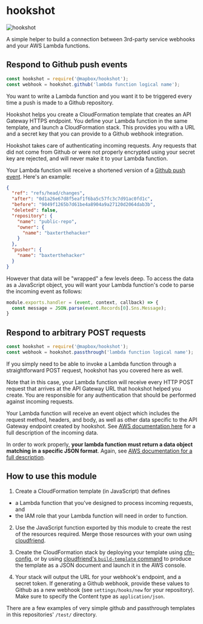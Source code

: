 # hookshot

![hookshot](https://cloud.githubusercontent.com/assets/515424/25831605/3671112e-341a-11e7-8865-13ef8afc67fc.gif)

A simple helper to build a connection between 3rd-party service webhooks and your AWS Lambda functions.

## Respond to Github push events

```js
const hookshot = require('@mapbox/hookshot');
const webhook = hookshot.github('lambda function logical name');
```

You want to write a Lambda function and you want it to be triggered every time a push is made to a Github repository.

Hookshot helps you create a CloudFormation template that creates an API Gateway HTTPS endpoint. You define your Lambda function in the same template, and launch a CloudFormation stack. This provides you with a URL and a secret key that you can provide to a Github webhook integration.

Hookshot takes care of authenticating incoming requests. Any requests that did not come from Github or were not properly encrypted using your secret key are rejected, and will never make it to your Lambda function.

Your Lambda function will receive a shortened version of a [Github push event](https://developer.github.com/v3/activity/events/types/#pushevent). Here's an example:

```json
{
  "ref": "refs/head/changes",
  "after": "0d1a26e67d8f5eaf1f6ba5c57fc3c7d91ac0fd1c",
  "before": "9049f1265b7d61be4a8904a9a27120d2064dab3b",
  "deleted": false,
  "repository": {
    "name": "public-repo",
    "owner": {
      "name": "baxterthehacker"
    }
  },
  "pusher": {
    "name": "baxterthehacker"
  }
}
```

However that data will be "wrapped" a few levels deep. To access the data as a JavaScript object, you will want your Lambda function's code to parse the incoming event as follows:

```js
module.exports.handler = (event, context, callback) => {
  const message = JSON.parse(event.Records[0].Sns.Message);
}
```

## Respond to arbitrary POST requests

```js
const hookshot = require('@mapbox/hookshot');
const webhook = hookshot.passthrough('lambda function logical name');
```

If you simply need to be able to invoke a Lambda function through a straightforward POST request, hookshot has you covered here as well.

Note that in this case, your Lambda function will receive every HTTP POST request that arrives at the API Gateway URL that hookshot helped you create. You are responsible for any authentication that should be performed against incoming requests.

Your Lambda function will receive an event object which includes the request method, headers, and body, as well as other data specific to the API Gateway endpoint created by hookshot. See [AWS documentation here](https://docs.aws.amazon.com/apigateway/latest/developerguide/set-up-lambda-proxy-integrations.html#api-gateway-simple-proxy-for-lambda-input-format) for a full description of the incoming data.

In order to work properly, **your lambda function must return a data object matching in a specific JSON format**. Again, see [AWS documentation for a full description](https://docs.aws.amazon.com/apigateway/latest/developerguide/set-up-lambda-proxy-integrations.html#api-gateway-simple-proxy-for-lambda-output-format).

## How to use this module

1. Create a CloudFormation template (in JavaScript) that defines
  - a Lambda function that you've designed to process incoming requests, and
  - the IAM role that your Lambda function will need in order to function.

2. Use the JavaScript function exported by this module to create the rest of the resources required. Merge those resources with your own using [cloudfriend](https://github.com/mapbox/cloudfriend).

3. Create the CloudFormation stack by deploying your template using [cfn-config](https://github.com/mapbox/cfn-config), or by using [cloudfriend's `build-template` command](https://github.com/mapbox/cloudfriend#cli-tools) to produce the template as a JSON document and launch it in the AWS console.

4. Your stack will output the URL for your webhook's endpoint, and a secret token. If generating a Github webhook, provide these values to Github as a new webhook (see `settings/hooks/new` for your repository). Make sure to specify the Content type as `application/json`.

There are a few examples of very simple github and passthrough templates in this repositories' `/test/` directory.
